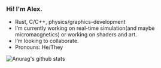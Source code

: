 ### Hi! I'm Alex.

-  Rust, C/C++, physics/graphics-development
-  I’m currently working on real-time simulation(and maybe micromacgnetics) or working on shaders and art.
-  I’m looking to collaborate.
-  Pronouns: He/They

![Anurag's github stats](https://github-readme-stats.vercel.app/api?username=pudnax&show_icons=true&theme=dark)

<!--
**pudnax/pudnax** is a ✨ _special_ ✨ repository because its `README.md` (this file) appears on your GitHub profile.

Here are some ideas to get you started:

- 🔭 I’m currently working on ...
- 🌱 I’m currently learning ...
- 👯 I’m looking to collaborate on ...
- 🤔 I’m looking for help with ...
- 💬 Ask me about ...
- 📫 How to reach me: ...
- 😄 Pronouns: ...
- ⚡ Fun fact: ...
-->
